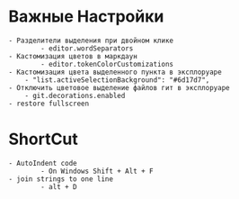 # Важные Настройки 
	- Разделители выделения при двойном клике
    		- editor.wordSeparators
	- Кастомизация цветов в маркдаун
    		- editor.tokenColorCustomizations
	- Кастомизация цвета выделенного пункта в эксплоруаре
		- "list.activeSelectionBackground": "#6d17d7",
	- Отключить цветовое выделение файлов гит в эксплоруаре
		- git.decorations.enabled
	- restore fullscreen

# ShortCut
	- AutoIndent code
    		- On Windows Shift + Alt + F
	- join strings to one line
    		- alt + D
